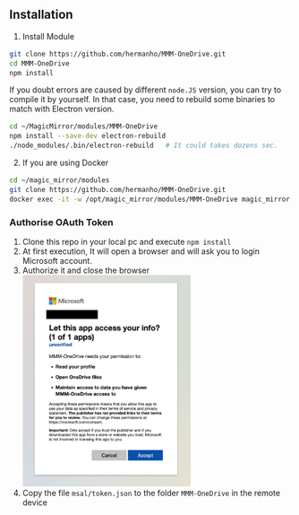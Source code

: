 ## Installation
1. Install Module
```sh
git clone https://github.com/hermanho/MMM-OneDrive.git
cd MMM-OneDrive
npm install
```

If you doubt errors are caused by different `node.JS` version, you can try to compile it by yourself.
In that case, you need to rebuild some binaries to match with Electron version.
```sh
cd ~/MagicMirror/modules/MMM-OneDrive
npm install --save-dev electron-rebuild
./node_modules/.bin/electron-rebuild   # It could takes dozens sec.
```

2. If you are using Docker
```sh
cd ~/magic_mirror/modules
git clone https://github.com/hermanho/MMM-OneDrive.git
docker exec -it -w /opt/magic_mirror/modules/MMM-OneDrive magic_mirror npm install
```

### Authorise OAuth Token

1. Clone this repo in your local pc and execute `npm install`
2. At first execution, It will open a browser and will ask you to login Microsoft account.
3. Authorize it and close the browser
   <img src="images/authorize.png" width="300">
4. Copy the file `msal/token.json` to the folder `MMM-OneDrive` in the remote device
